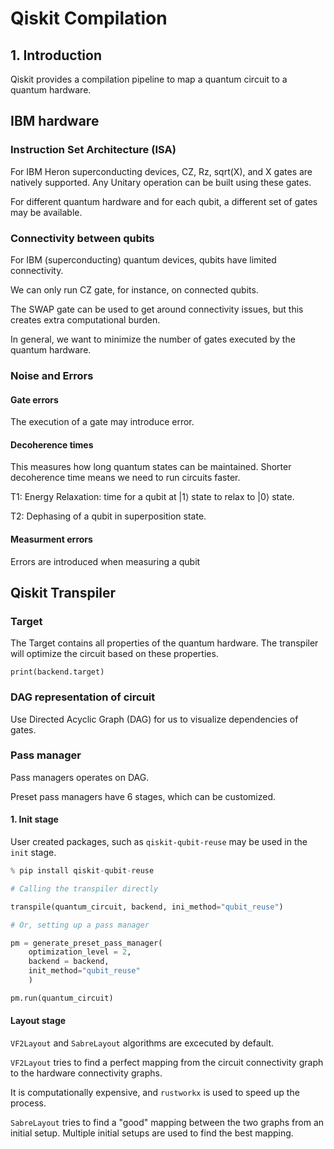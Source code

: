 # Qiskit Compilation

## 1. Introduction

Qiskit provides a compilation pipeline to map a quantum circuit to a quantum hardware.

## IBM hardware

### Instruction Set Architecture (ISA)

For IBM Heron superconducting devices, CZ, Rz, sqrt(X), and X gates are natively supported. Any Unitary operation can be built using these gates.

For different quantum hardware and for each qubit, a different set of gates may be available.

### Connectivity between qubits

For IBM (superconducting) quantum devices, qubits have limited connectivity.

We can only run CZ gate, for instance, on connected qubits.

The SWAP gate can be used to get around connectivity issues, but this creates extra computational burden.

In general, we want to minimize the number of gates executed by the quantum hardware.

### Noise and Errors

#### Gate errors

The execution of a gate may introduce error.

#### Decoherence times

This measures how long quantum states can be maintained. Shorter decoherence time means we need to run circuits faster.

T1: Energy Relaxation: time for a qubit at $|1\rangle$ state to relax to $|0\rangle$ state.

T2: Dephasing of a qubit in superposition state.

#### Measurment errors

Errors are introduced when measuring a qubit

## Qiskit Transpiler

### Target

The Target contains all properties of the quantum hardware. The transpiler will optimize the circuit based on these properties.

```print(backend.target)```

### DAG representation of circuit

Use Directed Acyclic Graph (DAG) for us to visualize dependencies of gates.

### Pass manager

Pass managers operates on DAG.

Preset pass managers have 6 stages, which can be customized.

#### 1. Init stage

User created packages, such as `qiskit-qubit-reuse` may be used in the `init` stage.

```Python
% pip install qiskit-qubit-reuse

# Calling the transpiler directly

transpile(quantum_circuit, backend, ini_method="qubit_reuse")

# Or, setting up a pass manager

pm = generate_preset_pass_manager(
    optimization_level = 2, 
    backend = backend, 
    init_method="qubit_reuse"
    )

pm.run(quantum_circuit)
```

#### Layout stage

`VF2Layout` and `SabreLayout` algorithms are excecuted by default.

`VF2Layout` tries to find a perfect mapping from the circuit connectivity graph to the hardware connectivity graphs.

It is computationally expensive, and `rustworkx` is used to speed up the process.

`SabreLayout` tries to find a "good" mapping between the two graphs from an initial setup. Multiple initial setups are used to find the best mapping.
